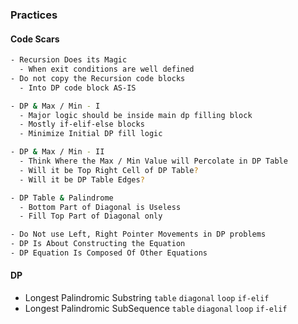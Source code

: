 ### Practices

#### Code Scars
```bash
- Recursion Does its Magic
  - When exit conditions are well defined
- Do not copy the Recursion code blocks
  - Into DP code block AS-IS

- DP & Max / Min - I
  - Major logic should be inside main dp filling block
  - Mostly if-elif-else blocks
  - Minimize Initial DP fill logic

- DP & Max / Min - II
  - Think Where the Max / Min Value will Percolate in DP Table
  - Will it be Top Right Cell of DP Table?
  - Will it be DP Table Edges?

- DP Table & Palindrome
  - Bottom Part of Diagonal is Useless
  - Fill Top Part of Diagonal only

- Do Not use Left, Right Pointer Movements in DP problems
- DP Is About Constructing the Equation
- DP Equation Is Composed Of Other Equations
```

#### DP
- Longest Palindromic Substring `table` `diagonal` `loop` `if-elif`
- Longest Palindromic SubSequence `table` `diagonal` `loop` `if-elif`
